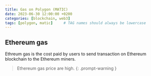```yaml
---
title: Gas on Polygon (MATIC)
date: 2023-06-30 12:00:00 +0200
categories: [blockchain, web3]
tags: [polygon, matic]     # TAG names should always be lowercase
---
```



## Ethereum gas

Ethreum gas is the cost paid by users to send transaction on Ethereum blockchain to the Ethereum miners. 

> Ethereum gas price are high.
{: .prompt-warning }
